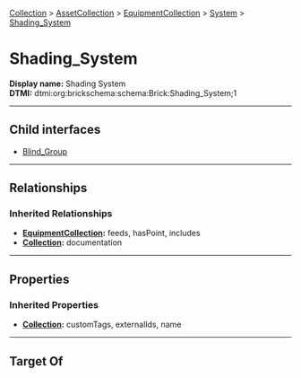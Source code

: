 [Collection](../../../../Collection.md) > [AssetCollection](../../../AssetCollection.md) > [EquipmentCollection](../../EquipmentCollection.md) > [System](../System.md) > [Shading_System](#)
# Shading_System

**Display name:** Shading System<br />
**DTMI:** dtmi:org:brickschema:schema:Brick:Shading_System;1

---

## Child interfaces
* [Blind_Group](Blind_Group.md)

---

## Relationships
### Inherited Relationships
* **[EquipmentCollection](../../EquipmentCollection.md):** feeds, hasPoint, includes
* **[Collection](../../../../Collection.md):** documentation

---

## Properties
### Inherited Properties
* **[Collection](../../../../Collection.md):** customTags, externalIds, name

---

## Target Of

